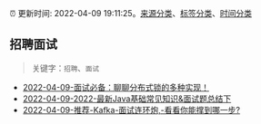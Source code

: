 :alarm_clock: 更新时间: 2022-04-09 19:11:25。[来源分类](../README.md)、[标签分类](../TAGS.md)、[时间分类](../TIMELINE.md)

## 招聘面试


> 关键字：`招聘`、`面试`



- [2022-04-09-面试必备：聊聊分布式锁的多种实现！](https://toutiao.io/k/kypk9q4) 
- [2022-04-09-2022-最新Java基础常见知识&面试题总结下](https://toutiao.io/k/yz9mbg6) 
- [2022-04-09-推荐-Kafka-面试连环炮,-看看你能撑到哪一步?](https://toutiao.io/k/z30ehzv) 